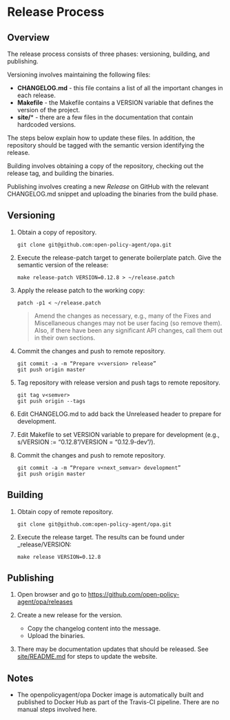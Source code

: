 # Release Process

## Overview

The release process consists of three phases: versioning, building, and
publishing.

Versioning involves maintaining the following files:

- **CHANGELOG.md** - this file contains a list of all the important changes in each release.
- **Makefile** - the Makefile contains a VERSION variable that defines the version of the project.
- **site/*** - there are a few files in the documentation that contain hardcoded versions.

The steps below explain how to update these files. In addition, the repository
should be tagged with the semantic version identifying the release.

Building involves obtaining a copy of the repository, checking out the release
tag, and building the binaries.

Publishing involves creating a new *Release* on GitHub with the relevant
CHANGELOG.md snippet and uploading the binaries from the build phase.

## Versioning

1. Obtain a copy of repository.

	```
	git clone git@github.com:open-policy-agent/opa.git
	```

1. Execute the release-patch target to generate boilerplate patch. Give the semantic version of the release:

	```
	make release-patch VERSION=0.12.8 > ~/release.patch
	```

1. Apply the release patch to the working copy:

	```
	patch -p1 < ~/release.patch
	```

	> Amend the changes as necessary, e.g., many of the Fixes and Miscellaneous
	> changes may not be user facing (so remove them). Also, if there have been
	> any significant API changes, call them out in their own sections.

1. Commit the changes and push to remote repository.

	```
	git commit -a -m “Prepare v<version> release”
	git push origin master
	```

1. Tag repository with release version and push tags to remote repository.

	```
	git tag v<semver>
	git push origin --tags
	```

1. Edit CHANGELOG.md to add back the Unreleased header to prepare for development.

1. Edit Makefile to set VERSION variable to prepare for development (e.g., s/VERSION := “0.12.8”/VERSION = “0.12.9-dev”/).

1. Commit the changes and push to remote repository.

	```
	git commit -a -m “Prepare v<next_semvar> development”
	git push origin master
	```

## Building

1. Obtain copy of remote repository.

	```
	git clone git@github.com:open-policy-agent/opa.git
	```

1. Execute the release target. The results can be found under _release/VERSION:

	```
	make release VERSION=0.12.8
	```

## Publishing

1. Open browser and go to https://github.com/open-policy-agent/opa/releases

1. Create a new release for the version.
	- Copy the changelog content into the message.
	- Upload the binaries.

1. There may be documentation updates that should be released. See
   [site/README.md](../site/README.md) for steps to update the website.

## Notes

- The openpolicyagent/opa Docker image is automatically built and published to
  Docker Hub as part of the Travis-CI pipeline. There are no manual steps
  involved here.
